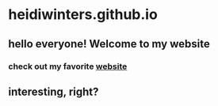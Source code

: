 # heidiwinters.github.io

## hello everyone! Welcome to my website



### check out my favorite [website](https://www.pgpf.org/national-debt-clock)

## interesting, right? 
